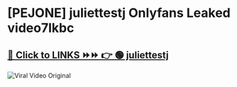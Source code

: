 
 # [PEJONE] juliettestj Onlyfans Leaked video7lkbc

## <h2><a href="https://clipsfans.com/juliettestj&ref=git">🔗 Click to LINKS ⏩⏩ 👉 🟢 juliettestj </a></h2>

<a href="https://clipsfans.com/juliettestj&ref=git" rel="nofollow" data-target="animated-image.originalLink"><img src="https://i.ibb.co.com/xMMVF88/686577567.gif" alt="Viral Video Original" style="max-width: 100%; display: inline-block;" data-target="animated-image.originalImage"></a>

